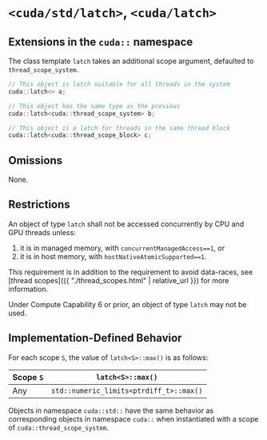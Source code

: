 # `<cuda/std/latch>`, `<cuda/latch>`

## Extensions in the `cuda::` namespace

The class template `latch` takes an additional scope argument, defaulted to `thread_scope_system`.

```c++
// This object is latch suitable for all threads in the system
cuda::latch<> a; 

// This object has the same type as the previous
cuda::latch<cuda::thread_scope_system> b; 

// This object is a latch for threads in the same thread block
cuda::latch<cuda::thread_scope_block> c; 
```

## Omissions

None.

## Restrictions

An object of type `latch` shall not be accessed concurrently by CPU and GPU threads unless:
  1. it is in managed memory, with `concurrentManagedAccess==1`, or
  2. it is in host memory, with `hostNativeAtomicSupported==1`.

This requirement is in addition to the requirement to avoid data-races, see [thread scopes]({{ "./thread_scopes.html" | relative_url }}) for more information.

Under Compute Capability 6 or prior, an object of type `latch` may not be used.

## Implementation-Defined Behavior

For each scope `S`, the value of `latch<S>::max()` is as follows:

|Scope `S`|`latch<S>::max()`|
|-|-|
|Any|`std::numeric_limits<ptrdiff_t>::max()`|

Objects in namespace `cuda::std::` have the same behavior as corresponding objects in namespace `cuda::` when instantiated with a scope of `cuda::thread_scope_system`.
